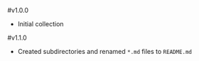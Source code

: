 #v1.0.0

- Initial collection

#v1.1.0

- Created subdirectories and renamed `*.md` files to `README.md`

